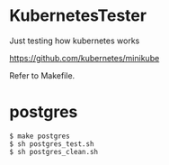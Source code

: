 # KubernetesTester
Just testing how kubernetes works

https://github.com/kubernetes/minikube

Refer to Makefile.

# postgres

```
$ make postgres
$ sh postgres_test.sh
$ sh postgres_clean.sh
```
